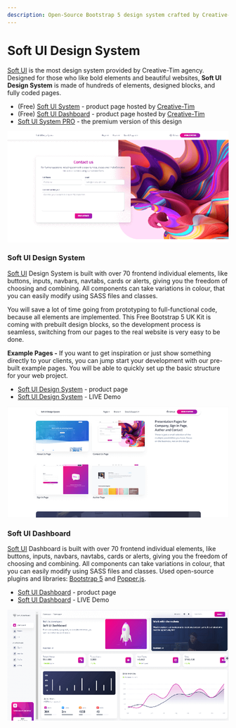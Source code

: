 ```yaml
---
description: Open-Source Bootstrap 5 design system crafted by Creative-Tim.
---
```


# Soft UI Design System

[Soft UI](https://appseed.us/ui-kit/soft-ui-design-system) is the most design system provided by Creative-Tim agency. Designed for those who like bold elements and beautiful websites, **Soft UI Design System** is made of hundreds of elements, designed blocks, and fully coded pages. 

* \(Free\) [Soft UI System](https://bit.ly/3v6JYIe) - product page hosted by [Creative-Tim](../partners/creative-tim.md)
* \(Free\) [Soft UI Dashboard](https://bit.ly/2Q1uIfK) - product page hosted by [Creative-Tim](../partners/creative-tim.md)
* [Soft UI System PRO](https://bit.ly/3730QW3) - the premium version of this design  

![Soft UI Design System - Contact Page.](../../.gitbook/assets/docs-soft-ui-contact-page.png)



### Soft UI Design System

[Soft UI](https://appseed.us/ui-kit/soft-ui-design-system) Design System is built with over 70 frontend individual elements, like buttons, inputs, navbars, navtabs, cards or alerts, giving you the freedom of choosing and combining. All components can take variations in colour, that you can easily modify using SASS files and classes.

You will save a lot of time going from prototyping to full-functional code, because all elements are implemented. This Free Bootstrap 5 UK Kit is coming with prebuilt design blocks, so the development process is seamless, switching from our pages to the real website is very easy to be done.

 **Example Pages -** If you want to get inspiration or just show something directly to your clients, you can jump start your development with our pre-built example pages. You will be able to quickly set up the basic structure for your web project.

* [Soft UI Design System](https://bit.ly/3v6JYIe) - product page
* [Soft UI Design System](https://bit.ly/3nXZR0y) - LIVE Demo

![Soft UI Design System - UI Cards.](../../.gitbook/assets/docs-soft-ui-cards.png)



### Soft UI Dashboard

[Soft UI](https://appseed.us/ui-kit/soft-ui-design-system) Dashboard is built with over 70 frontend individual elements, like buttons, inputs, navbars, navtabs, cards or alerts, giving you the freedom of choosing and combining. All components can take variations in colour, that you can easily modify using SASS files and classes. Used open-source plugins and libraries:  [Bootstrap 5](https://www.getbootstrap.com/) and  [Popper.js](https://popper.js.org/). 

* [Soft UI Dashboard](https://bit.ly/2Q1uIfK) - product page
* [Soft UI Dashboard](https://bit.ly/3dLM7CE) - LIVE Demo

![Soft UI Dashboard - Bootstrap 5 Template.](../../.gitbook/assets/docs-soft-ui-dashboard.png)



 

